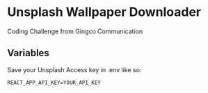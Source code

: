 # Unsplash Wallpaper Downloader

Coding Challenge from Gingco Communication

## Variables

Save your Unsplash Access key in .env like so:

```
REACT_APP_API_KEY=YOUR_API_KEY
```

